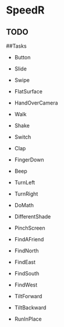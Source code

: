 # SpeedR

## TODO

##Tasks

* Button
* Slide
* Swipe
* FlatSurface
* HandOverCamera
* Walk
* Shake
* Switch
* Clap
* FingerDown
* Beep
* TurnLeft
* TurnRight



* DoMath
* DifferentShade
* PinchScreen
* FindAFriend
* FindNorth
* FindEast
* FindSouth
* FindWest



* TiltForward
* TiltBackward
* RunInPlace
